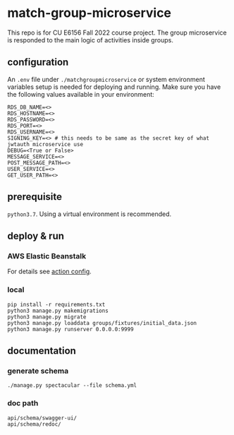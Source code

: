 # match-group-microservice
This repo is for CU E6156 Fall 2022 course project. The group microservice is responded to the main 
logic of activities inside groups.

## configuration

An `.env` file under `./matchgroupmicroservice` or system environment variables setup is needed
for deploying and running. Make sure you have the following values available in your environment:

```
RDS_DB_NAME=<>
RDS_HOSTNAME=<>
RDS_PASSWORD=<>
RDS_PORT=<>
RDS_USERNAME=<>
SIGNING_KEY=<> # this needs to be same as the secret key of what jwtauth microservice use
DEBUG=<True or False>
MESSAGE_SERVICE=<>
POST_MESSAGE_PATH=<>
USER_SERVICE=<>
GET_USER_PATH=<>
```

## prerequisite
`python3.7`. Using a virtual environment is recommended.

## deploy & run

### AWS Elastic Beanstalk
For details see [action config](.github/workflows/aws-eb-django.yml).

### local
```
pip install -r requirements.txt
python3 manage.py makemigrations
python3 manage.py migrate
python3 manage.py loaddata groups/fixtures/initial_data.json
python3 manage.py runserver 0.0.0.0:9999
```

## documentation

### generate schema
`./manage.py spectacular --file schema.yml`

### doc path
```
api/schema/swagger-ui/
api/schema/redoc/
```
